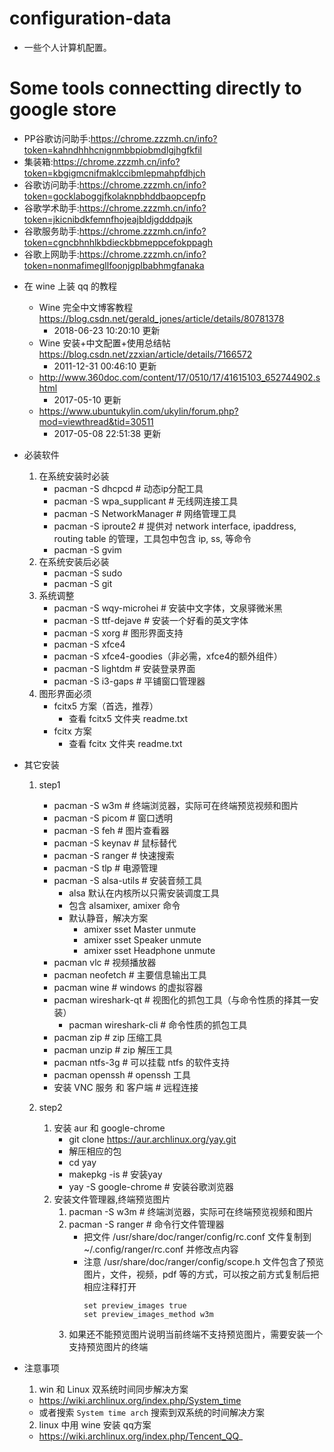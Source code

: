 # configuration-data
   * 一些个人计算机配置。

# Some tools connectting directly to google store 
   - PP谷歌访问助手:https://chrome.zzzmh.cn/info?token=kahndhhhcnignmbbpiobmdlgjhgfkfil
   - 集装箱:https://chrome.zzzmh.cn/info?token=kbgigmcnifmaklccibmlepmahpfdhjch
   - 谷歌访问助手:https://chrome.zzzmh.cn/info?token=gocklaboggjfkolaknpbhddbaopcepfp
   - 谷歌学术助手:https://chrome.zzzmh.cn/info?token=jkicnibdkfemnfhojeajbldjgdddpajk
   - 谷歌服务助手:https://chrome.zzzmh.cn/info?token=cgncbhnhlkbdieckbbmeppcefokppagh
   - 谷歌上网助手:https://chrome.zzzmh.cn/info?token=nonmafimegllfoonjgplbabhmgfanaka


* 在 wine 上装 qq 的教程
   - Wine 完全中文博客教程 https://blog.csdn.net/gerald_jones/article/details/80781378
      - 2018-06-23 10:20:10 更新
   - Wine 安装+中文配置+使用总结帖 https://blog.csdn.net/zzxian/article/details/7166572
      - 2011-12-31 00:46:10 更新
   - http://www.360doc.com/content/17/0510/17/41615103_652744902.shtml
      - 2017-05-10 更新
   - https://www.ubuntukylin.com/ukylin/forum.php?mod=viewthread&tid=30511
      - 2017-05-08 22:51:38 更新


* 必装软件
   1. 在系统安装时必装
      - pacman -S dhcpcd            # 动态ip分配工具
      - pacman -S wpa_supplicant    # 无线网连接工具
      - pacman -S NetworkManager    # 网络管理工具
      - pacman -S iproute2          # 提供对 network interface, ipaddress, routing table 的管理，工具包中包含 ip, ss, 等命令
      - pacman -S gvim
   2. 在系统安装后必装
      - pacman -S sudo
      - pacman -S git
   3. 系统调整
      - pacman -S wqy-microhei      # 安装中文字体，文泉驿微米黑
      - pacman -S ttf-dejave        # 安装一个好看的英文字体
      - pacman -S xorg              # 图形界面支持
      - pacman -S xfce4
      - pacman -S xfce4-goodies（非必需，xfce4的额外组件）
      - pacman -S lightdm           # 安装登录界面
      - pacman -S i3-gaps           # 平铺窗口管理器
   4. 图形界面必须
      - fcitx5 方案（首选，推荐）
         - 查看 fcitx5 文件夹 readme.txt
      - fcitx 方案
         - 查看 fcitx 文件夹 readme.txt
* 其它安装
   1. step1
      - pacman -S w3m               # 终端浏览器，实际可在终端预览视频和图片
      - pacman -S picom             # 窗口透明
      - pacman -S feh               # 图片查看器
      - pacman -S keynav            # 鼠标替代
      - pacman -S ranger            # 快速搜索
      - pacman -S tlp               # 电源管理
      - pacman -S alsa-utils        # 安装音频工具
         - alsa 默认在内核所以只需安装调度工具
         - 包含 alsamixer, amixer 命令
         - 默认静音，解决方案
            - amixer sset Master unmute
            - amixer sset Speaker unmute
            - amixer sset Headphone unmute
      - pacman vlc                  # 视频播放器
      - pacman neofetch             # 主要信息输出工具
      - pacman wine                 # windows 的虚拟容器
      - pacman wireshark-qt         # 视图化的抓包工具（与命令性质的择其一安装）
         - pacman wireshark-cli         # 命令性质的抓包工具
      - pacman zip                  # zip 压缩工具
      - pacman unzip                # zip 解压工具
      - pacman ntfs-3g              # 可以挂载 ntfs 的软件支持
      - pacman openssh              # openssh 工具
      - 安装 VNC 服务 和 客户端     # 远程连接

   2. step2
      1. 安装 aur 和 google-chrome
         - git clone https://aur.archlinux.org/yay.git
         - 解压相应的包
         - cd yay
         - makepkg -is            # 安装yay
         - yay -S google-chrome   # 安装谷歌浏览器
      2. 安装文件管理器,终端预览图片
         1. pacman -S w3m    # 终端浏览器，实际可在终端预览视频和图片
         2. pacman -S ranger # 命令行文件管理器
            - 把文件 /usr/share/doc/ranger/config/rc.conf 文件复制到 ~/.config/ranger/rc.conf 并修改点内容
            - 注意 /usr/share/doc/ranger/config/scope.h 文件包含了预览图片，文件，视频，pdf 等的方式，可以按之前方式复制后把相应注释打开
               ```
               set preview_images true
               set preview_images_method w3m
               ```
         3. 如果还不能预览图片说明当前终端不支持预览图片，需要安装一个支持预览图片的终端

* 注意事项
   1. win 和 Linux 双系统时间同步解决方案
     - https://wiki.archlinux.org/index.php/System_time
     - 或者搜索 `System time arch` 搜索到双系统的时间解决方案
   2. linux 中用 wine 安装 qq方案
     - https://wiki.archlinux.org/index.php/Tencent_QQ_

